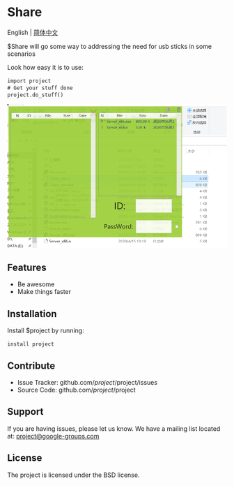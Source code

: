 # Share

 English | [简体中文](./README-CN.md)
 
$Share will go some way to addressing the need for usb sticks in some scenarios
 
Look how easy it is to use:
 
    import project
    # Get your stuff done
    project.do_stuff()

 ![效果和部分功能](https://github.com/Holy-YxY/Share/blob/master/doc/Demo.png)
 
Features
--------
 
- Be awesome
- Make things faster
 
Installation
------------
 
Install $project by running:
 
    install project
 
Contribute
----------
 
- Issue Tracker: github.com/$project/$project/issues
- Source Code: github.com/$project/$project
 
Support
-------
 
If you are having issues, please let us know.
We have a mailing list located at: project@google-groups.com
 
License
-------
 
The project is licensed under the BSD license.